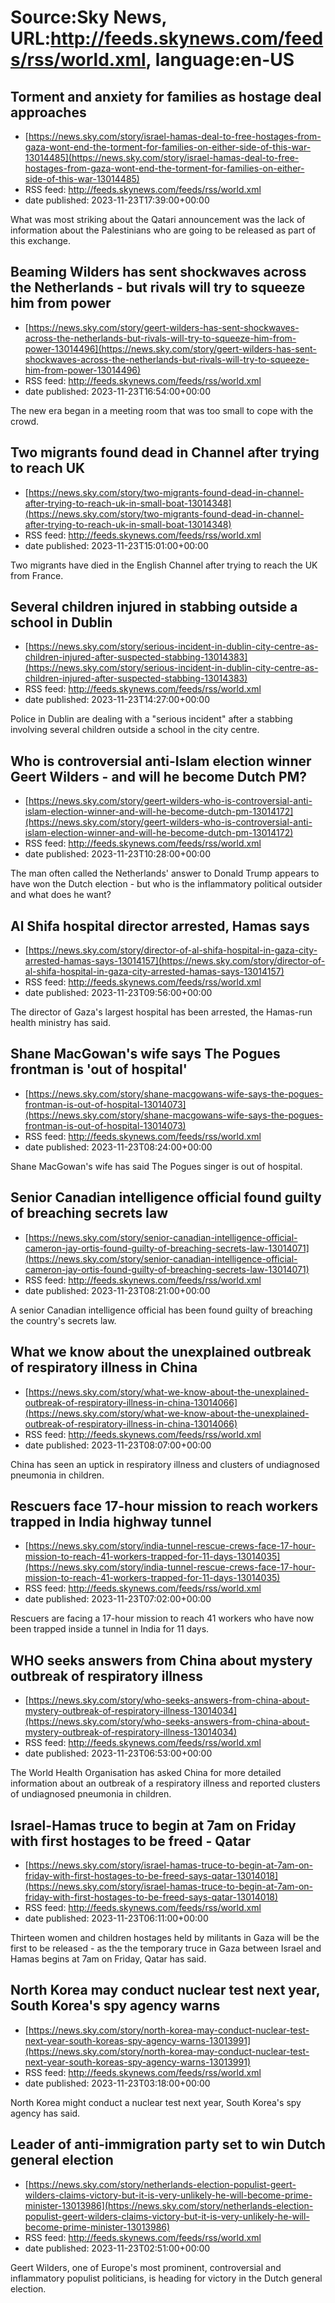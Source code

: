 # Source:Sky News, URL:http://feeds.skynews.com/feeds/rss/world.xml, language:en-US

## Torment and anxiety for families as hostage deal approaches
 - [https://news.sky.com/story/israel-hamas-deal-to-free-hostages-from-gaza-wont-end-the-torment-for-families-on-either-side-of-this-war-13014485](https://news.sky.com/story/israel-hamas-deal-to-free-hostages-from-gaza-wont-end-the-torment-for-families-on-either-side-of-this-war-13014485)
 - RSS feed: http://feeds.skynews.com/feeds/rss/world.xml
 - date published: 2023-11-23T17:39:00+00:00

What was most striking about the Qatari announcement was the lack of information about the Palestinians who are going to be released as part of this exchange.

## Beaming Wilders has sent shockwaves across the Netherlands - but rivals will try to squeeze him from power
 - [https://news.sky.com/story/geert-wilders-has-sent-shockwaves-across-the-netherlands-but-rivals-will-try-to-squeeze-him-from-power-13014496](https://news.sky.com/story/geert-wilders-has-sent-shockwaves-across-the-netherlands-but-rivals-will-try-to-squeeze-him-from-power-13014496)
 - RSS feed: http://feeds.skynews.com/feeds/rss/world.xml
 - date published: 2023-11-23T16:54:00+00:00

The new era began in a meeting room that was too small to cope with the crowd.

## Two migrants found dead in Channel after trying to reach UK
 - [https://news.sky.com/story/two-migrants-found-dead-in-channel-after-trying-to-reach-uk-in-small-boat-13014348](https://news.sky.com/story/two-migrants-found-dead-in-channel-after-trying-to-reach-uk-in-small-boat-13014348)
 - RSS feed: http://feeds.skynews.com/feeds/rss/world.xml
 - date published: 2023-11-23T15:01:00+00:00

Two migrants have died in the English Channel after trying to reach the UK from France.

## Several children injured in stabbing outside a school in Dublin
 - [https://news.sky.com/story/serious-incident-in-dublin-city-centre-as-children-injured-after-suspected-stabbing-13014383](https://news.sky.com/story/serious-incident-in-dublin-city-centre-as-children-injured-after-suspected-stabbing-13014383)
 - RSS feed: http://feeds.skynews.com/feeds/rss/world.xml
 - date published: 2023-11-23T14:27:00+00:00

Police in Dublin are dealing with a "serious incident" after a stabbing involving several children outside a school in the city centre.

## Who is controversial anti-Islam election winner Geert Wilders - and will he become Dutch PM?
 - [https://news.sky.com/story/geert-wilders-who-is-controversial-anti-islam-election-winner-and-will-he-become-dutch-pm-13014172](https://news.sky.com/story/geert-wilders-who-is-controversial-anti-islam-election-winner-and-will-he-become-dutch-pm-13014172)
 - RSS feed: http://feeds.skynews.com/feeds/rss/world.xml
 - date published: 2023-11-23T10:28:00+00:00

The man often called the Netherlands' answer to Donald Trump appears to have won the Dutch election - but who is the inflammatory political outsider and what does he want?

## Al Shifa hospital director arrested, Hamas says
 - [https://news.sky.com/story/director-of-al-shifa-hospital-in-gaza-city-arrested-hamas-says-13014157](https://news.sky.com/story/director-of-al-shifa-hospital-in-gaza-city-arrested-hamas-says-13014157)
 - RSS feed: http://feeds.skynews.com/feeds/rss/world.xml
 - date published: 2023-11-23T09:56:00+00:00

The director of Gaza's largest hospital has been arrested, the Hamas-run health ministry has said.

## Shane MacGowan's wife says The Pogues frontman is 'out of hospital'
 - [https://news.sky.com/story/shane-macgowans-wife-says-the-pogues-frontman-is-out-of-hospital-13014073](https://news.sky.com/story/shane-macgowans-wife-says-the-pogues-frontman-is-out-of-hospital-13014073)
 - RSS feed: http://feeds.skynews.com/feeds/rss/world.xml
 - date published: 2023-11-23T08:24:00+00:00

Shane MacGowan's wife has said The Pogues singer is out of hospital.

## Senior Canadian intelligence official found guilty of breaching secrets law
 - [https://news.sky.com/story/senior-canadian-intelligence-official-cameron-jay-ortis-found-guilty-of-breaching-secrets-law-13014071](https://news.sky.com/story/senior-canadian-intelligence-official-cameron-jay-ortis-found-guilty-of-breaching-secrets-law-13014071)
 - RSS feed: http://feeds.skynews.com/feeds/rss/world.xml
 - date published: 2023-11-23T08:21:00+00:00

A senior Canadian intelligence official has been found guilty of breaching the country's secrets law.

## What we know about the unexplained outbreak of respiratory illness in China
 - [https://news.sky.com/story/what-we-know-about-the-unexplained-outbreak-of-respiratory-illness-in-china-13014066](https://news.sky.com/story/what-we-know-about-the-unexplained-outbreak-of-respiratory-illness-in-china-13014066)
 - RSS feed: http://feeds.skynews.com/feeds/rss/world.xml
 - date published: 2023-11-23T08:07:00+00:00

China has seen an uptick in respiratory illness and&#160;clusters of undiagnosed pneumonia in children.

## Rescuers face 17-hour mission to reach workers trapped in India highway tunnel
 - [https://news.sky.com/story/india-tunnel-rescue-crews-face-17-hour-mission-to-reach-41-workers-trapped-for-11-days-13014035](https://news.sky.com/story/india-tunnel-rescue-crews-face-17-hour-mission-to-reach-41-workers-trapped-for-11-days-13014035)
 - RSS feed: http://feeds.skynews.com/feeds/rss/world.xml
 - date published: 2023-11-23T07:02:00+00:00

Rescuers are facing a 17-hour mission to reach 41 workers who have now been trapped inside a tunnel in India for 11 days.

## WHO seeks answers from China about mystery outbreak of respiratory illness
 - [https://news.sky.com/story/who-seeks-answers-from-china-about-mystery-outbreak-of-respiratory-illness-13014034](https://news.sky.com/story/who-seeks-answers-from-china-about-mystery-outbreak-of-respiratory-illness-13014034)
 - RSS feed: http://feeds.skynews.com/feeds/rss/world.xml
 - date published: 2023-11-23T06:53:00+00:00

The World Health Organisation has asked China for more detailed information about an outbreak of a respiratory illness and reported clusters of undiagnosed pneumonia in children.

## Israel-Hamas truce to begin at 7am on Friday with first hostages to be freed - Qatar
 - [https://news.sky.com/story/israel-hamas-truce-to-begin-at-7am-on-friday-with-first-hostages-to-be-freed-says-qatar-13014018](https://news.sky.com/story/israel-hamas-truce-to-begin-at-7am-on-friday-with-first-hostages-to-be-freed-says-qatar-13014018)
 - RSS feed: http://feeds.skynews.com/feeds/rss/world.xml
 - date published: 2023-11-23T06:11:00+00:00

Thirteen women and children hostages held by militants in Gaza will be the first to be released  - as the the temporary truce in Gaza between Israel and Hamas begins at 7am on Friday, Qatar has said.

## North Korea may conduct nuclear test next year, South Korea's spy agency warns
 - [https://news.sky.com/story/north-korea-may-conduct-nuclear-test-next-year-south-koreas-spy-agency-warns-13013991](https://news.sky.com/story/north-korea-may-conduct-nuclear-test-next-year-south-koreas-spy-agency-warns-13013991)
 - RSS feed: http://feeds.skynews.com/feeds/rss/world.xml
 - date published: 2023-11-23T03:18:00+00:00

North Korea might conduct a nuclear test next year, South Korea's spy agency has said.

## Leader of anti-immigration party set to win Dutch general election
 - [https://news.sky.com/story/netherlands-election-populist-geert-wilders-claims-victory-but-it-is-very-unlikely-he-will-become-prime-minister-13013986](https://news.sky.com/story/netherlands-election-populist-geert-wilders-claims-victory-but-it-is-very-unlikely-he-will-become-prime-minister-13013986)
 - RSS feed: http://feeds.skynews.com/feeds/rss/world.xml
 - date published: 2023-11-23T02:51:00+00:00

Geert Wilders, one of Europe's most prominent, controversial and inflammatory populist politicians, is heading for victory in the Dutch general election.


